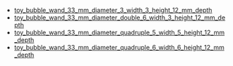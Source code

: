 * [toy_bubble_wand_33_mm_diameter_3_width_3_height_12_mm_depth](toy_bubble_wand_33_mm_diameter_3_width_3_height_12_mm_depth)
* [toy_bubble_wand_33_mm_diameter_double_6_width_3_height_12_mm_depth](toy_bubble_wand_33_mm_diameter_double_6_width_3_height_12_mm_depth)
* [toy_bubble_wand_33_mm_diameter_quadruple_5_width_5_height_12_mm_depth](toy_bubble_wand_33_mm_diameter_quadruple_5_width_5_height_12_mm_depth)
* [toy_bubble_wand_33_mm_diameter_quadruple_6_width_6_height_12_mm_depth](toy_bubble_wand_33_mm_diameter_quadruple_6_width_6_height_12_mm_depth)
